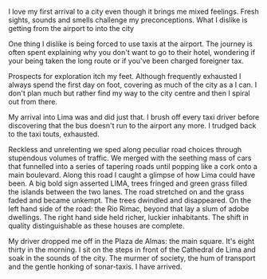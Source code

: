 I love my first arrival to a city even though it brings me mixed feelings. Fresh sights, sounds and smells challenge my preconceptions. What I dislike is getting from the airport to into the city

One thing I dislike is being forced to use taxis at the airport. The journey is often spent explaining why you don't want to go to their hotel, wondering if your being taken the long route or if you've been charged foreigner tax. 

Prospects for exploration itch my feet. Although frequently exhausted I always spend the first day on foot, covering as much of the city as a I can. I don't plan much but rather find my way to the city centre and then I spiral out from there.


My arrival into Lima was and did just that. I brush off every taxi driver before discovering that the bus doesn't run to the airport any more. I trudged back to the taxi touts, exhausted.

Reckless and unrelenting we sped along peculiar road choices through stupendous volumes of traffic. We merged with the seething mass of cars that funnelled into a series of tapering roads until popping like a cork onto a main boulevard. Along this road I caught a glimpse of how Lima could have been. A big bold sign asserted LIMA, trees fringed and green grass filled the islands between the two lanes. The road stretched on and the grass faded and became unkempt. The trees dwindled and disappeared. On the left hand side of the road: the Rio Rimac, beyond that lay a slum of adobe dwellings. The right hand side held richer, luckier inhabitants. The shift in quality distinguishable as these houses are complete.

My driver dropped me off in the Plaza de Almas: the main square. It's eight thirty in the morning. I sit on the steps in front of the Cathedral de Lima and soak in the sounds of the city. The murmer of society, the hum of transport and the gentle honking of sonar-taxis. I have arrived.